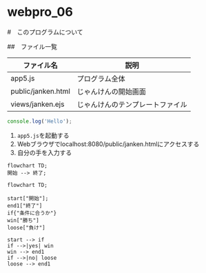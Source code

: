 # webpro_06

#　このプログラムについて

##　ファイル一覧

ファイル名 | 説明
-|-
app5.js | プログラム全体
public/janken.html | じゃんけんの開始画面
views/janken.ejs | じゃんけんのテンプレートファイル

```javascript
console.log('Hello');
```

1. ```app5.js```を起動する
1. Webブラウザでlocalhost:8080/public/janken.htmlにアクセスする
1. 自分の手を入力する

```mermaid
flowchart TD;
開始 --> 終了;
```
```mermaid
flowchart TD;

start["開始"];
end1["終了"]
if{"条件に合うか"}
win["勝ち"]
loose["負け"]

start --> if
if -->|yes| win
win --> end1
if -->|no| loose
loose --> end1
```